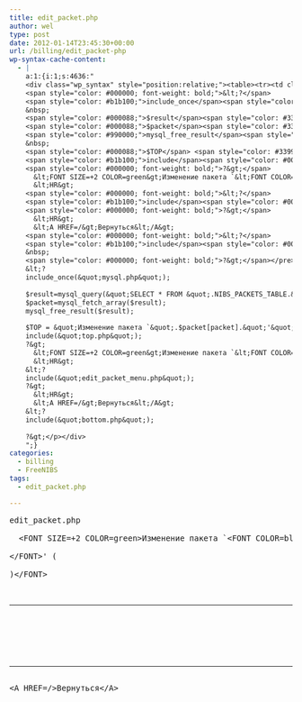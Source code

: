 ```yaml
---
title: edit_packet.php
author: wel
type: post
date: 2012-01-14T23:45:30+00:00
url: /billing/edit_packet-php
wp-syntax-cache-content:
  - |
    a:1:{i:1;s:4636:"
    <div class="wp_syntax" style="position:relative;"><table><tr><td class="code"><pre class="php" style="font-family:monospace;">edit_packet.php
    <span style="color: #000000; font-weight: bold;">&lt;?</span>
    <span style="color: #b1b100;">include_once</span><span style="color: #009900;">&#40;</span><span style="color: #0000ff;">&quot;mysql.php&quot;</span><span style="color: #009900;">&#41;</span><span style="color: #339933;">;</span>
    &nbsp;
    <span style="color: #000088;">$result</span><span style="color: #339933;">=</span><span style="color: #990000;">mysql_query</span><span style="color: #009900;">&#40;</span><span style="color: #0000ff;">&quot;SELECT * FROM &quot;</span><span style="color: #339933;">.</span>NIBS_PACKETS_TABLE<span style="color: #339933;">.</span><span style="color: #0000ff;">&quot; WHERE gid=&quot;</span><span style="color: #339933;">.</span><span style="color: #000088;">$gid</span><span style="color: #339933;">,</span><span style="color: #000088;">$LINK</span><span style="color: #009900;">&#41;</span><span style="color: #339933;">;</span>
    <span style="color: #000088;">$packet</span><span style="color: #339933;">=</span><span style="color: #990000;">mysql_fetch_array</span><span style="color: #009900;">&#40;</span><span style="color: #000088;">$result</span><span style="color: #009900;">&#41;</span><span style="color: #339933;">;</span>
    <span style="color: #990000;">mysql_free_result</span><span style="color: #009900;">&#40;</span><span style="color: #000088;">$result</span><span style="color: #009900;">&#41;</span><span style="color: #339933;">;</span>
    &nbsp;
    <span style="color: #000088;">$TOP</span> <span style="color: #339933;">=</span> <span style="color: #0000ff;">&quot;Изменение пакета `&quot;</span><span style="color: #339933;">.</span><span style="color: #000088;">$packet</span><span style="color: #009900;">&#91;</span>packet<span style="color: #009900;">&#93;</span><span style="color: #339933;">.</span><span style="color: #0000ff;">&quot;'&quot;</span><span style="color: #339933;">;</span>
    <span style="color: #b1b100;">include</span><span style="color: #009900;">&#40;</span><span style="color: #0000ff;">&quot;top.php&quot;</span><span style="color: #009900;">&#41;</span><span style="color: #339933;">;</span>
    <span style="color: #000000; font-weight: bold;">?&gt;</span>
      &lt;FONT SIZE=+2 COLOR=green&gt;Изменение пакета `&lt;FONT COLOR=blue&gt;<span style="color: #000000; font-weight: bold;">&lt;?</span> <span style="color: #b1b100;">echo</span> <span style="color: #000088;">$packet</span><span style="color: #009900;">&#91;</span>packet<span style="color: #009900;">&#93;</span><span style="color: #339933;">;</span> <span style="color: #000000; font-weight: bold;">?&gt;</span>&lt;/FONT&gt;' (<span style="color: #000000; font-weight: bold;">&lt;?</span> <span style="color: #b1b100;">echo</span> <span style="color: #000088;">$gid</span><span style="color: #339933;">;</span> <span style="color: #000000; font-weight: bold;">?&gt;</span>)&lt;/FONT&gt;
      &lt;HR&gt;
    <span style="color: #000000; font-weight: bold;">&lt;?</span>
    <span style="color: #b1b100;">include</span><span style="color: #009900;">&#40;</span><span style="color: #0000ff;">&quot;edit_packet_menu.php&quot;</span><span style="color: #009900;">&#41;</span><span style="color: #339933;">;</span>
    <span style="color: #000000; font-weight: bold;">?&gt;</span>
      &lt;HR&gt;
      &lt;A HREF=/&gt;Вернуться&lt;/A&gt;
    <span style="color: #000000; font-weight: bold;">&lt;?</span>
    <span style="color: #b1b100;">include</span><span style="color: #009900;">&#40;</span><span style="color: #0000ff;">&quot;bottom.php&quot;</span><span style="color: #009900;">&#41;</span><span style="color: #339933;">;</span>
    &nbsp;
    <span style="color: #000000; font-weight: bold;">?&gt;</span></pre></td></tr></table><p class="theCode" style="display:none;">edit_packet.php
    &lt;?
    include_once(&quot;mysql.php&quot;);
    
    $result=mysql_query(&quot;SELECT * FROM &quot;.NIBS_PACKETS_TABLE.&quot; WHERE gid=&quot;.$gid,$LINK);
    $packet=mysql_fetch_array($result);
    mysql_free_result($result);
    
    $TOP = &quot;Изменение пакета `&quot;.$packet[packet].&quot;'&quot;;
    include(&quot;top.php&quot;);
    ?&gt;
      &lt;FONT SIZE=+2 COLOR=green&gt;Изменение пакета `&lt;FONT COLOR=blue&gt;&lt;? echo $packet[packet]; ?&gt;&lt;/FONT&gt;' (&lt;? echo $gid; ?&gt;)&lt;/FONT&gt;
      &lt;HR&gt;
    &lt;?
    include(&quot;edit_packet_menu.php&quot;);
    ?&gt;
      &lt;HR&gt;
      &lt;A HREF=/&gt;Вернуться&lt;/A&gt;
    &lt;?
    include(&quot;bottom.php&quot;);
    
    ?&gt;</p></div>
    ";}
categories:
  - billing
  - FreeNIBS
tags:
  - edit_packet.php

---
```

<pre lang="php">edit_packet.php
<?
include_once("mysql.php");

$result=mysql_query("SELECT * FROM ".NIBS_PACKETS_TABLE." WHERE gid=".$gid,$LINK);
$packet=mysql_fetch_array($result);
mysql_free_result($result);

$TOP = "Изменение пакета `".$packet[packet]."'";
include("top.php");
?>
  &lt;FONT SIZE=+2 COLOR=green>Изменение пакета `&lt;FONT COLOR=blue>

<? echo $packet[packet]; ?>&lt;/FONT>' (

<? echo $gid; ?>)&lt;/FONT>
  

<HR />

<?
include("edit_packet_menu.php");
?>
  

<HR />
&lt;A HREF=/>Вернуться&lt;/A>

<?
include("bottom.php");

?>

</pre>